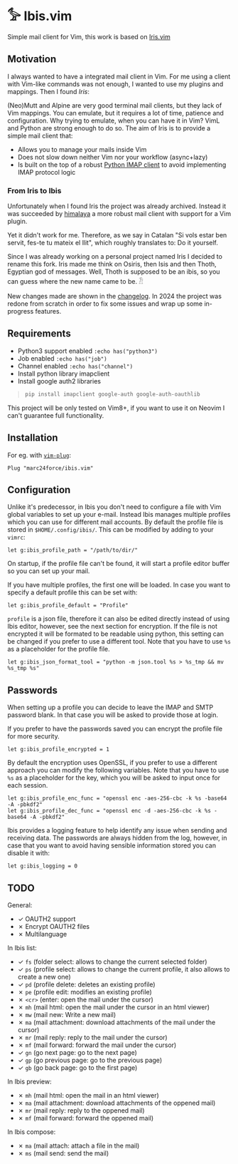 # 𓅞 Ibis.vim

Simple mail client for Vim, this work is based on [Iris.vim](https://github.com/soywod/iris.vim) 

## Motivation

I always wanted to have a integrated mail client in Vim. For me using a client
with Vim-like commands was not enough, I wanted to use my plugins and mappings.
Then I found *Iris*:

(Neo)Mutt and Alpine are very good terminal mail clients, but they lack of Vim
mappings. You can emulate, but it requires a lot of time, patience and
configuration. Why trying to emulate, when you can have it in Vim? VimL and
Python are strong enough to do so. The aim of Iris is to provide a simple mail
client that:

  - Allows you to manage your mails inside Vim
  - Does not slow down neither Vim nor your workflow (async+lazy)
  - Is built on the top of a robust [Python IMAP client](https://github.com/mjs/imapclient) to avoid implementing IMAP protocol logic

### From Iris to Ibis

Unfortunately when I found Iris the project was already archived. Instead it was
succeeded by [himalaya](https://github.com/soywod/himalaya) a more robust mail
client with support for a Vim plugin.

Yet it didn't work for me. Therefore, as we say in Catalan "Si vols estar ben
servit, fes-te tu mateix el llit", which roughly translates to: Do it yourself.

Since I was already working on a personal project named Iris I decided to rename
this fork. Iris made me think on Osiris, then Isis and then Thoth, Egyptian god
of messages. Well, Thoth is supposed to be an ibis, so you can guess where the
new name came to be. 𓁟 

New changes made are shown in the [changelog](CHANGELOG.md).
In 2024 the project was redone from scratch in order to fix some issues and wrap up some in-progress features.

## Requirements

  - Python3 support enabled `:echo has("python3")`
  - Job enabled `:echo has("job")`
  - Channel enabled `:echo has("channel")`
  - Install python library imapclient
  - Install google auth2 libraries
>```bash
>pip install imapclient google-auth google-auth-oauthlib
>```

This project will be only tested on Vim8+, if you want to use it on Neovim
I can't guarantee full functionality.

## Installation

For eg. with [`vim-plug`](https://github.com/junegunn/vim-plug):

```vim
Plug "marc24force/ibis.vim"
```

## Configuration
Unlike it's predecessor, in Ibis you don't need to configure a file with Vim global variables to set up your e-mail. 
Instead Ibis manages multiple profiles which you can use for different mail accounts.
By default the profile file is stored in `$HOME/.config/ibis/`.
This can be modified by adding to your `vimrc`:

```vim
let g:ibis_profile_path = "/path/to/dir/"
```

On startup, if the profile file can't be found, it will start a profile editor buffer so you can set up your mail.

If you have multiple profiles, the first one will be loaded. 
In case you want to specify a default profile this can be set with:

```vim
let g:ibis_profile_default = "Profile"
```

`profile` is a json file, therefore it can also be edited directly instead of using Ibis editor, however, see the next section for encryption.
If the file is not encrypted it will be formated to be readable using python, this setting can be changed if you prefer to use a different tool.
Note that you have to use `%s` as a placeholder for the profile file.

```vim
let g:ibis_json_format_tool = "python -m json.tool %s > %s_tmp && mv %s_tmp %s"
```

## Passwords
When setting up a profile you can decide to leave the IMAP and SMTP password blank.
In that case you will be asked to provide those at login.

If you prefer to have the passwords saved you can encrypt the profile file for more security.

```vim
let g:ibis_profile_encrypted = 1
```

By default the encryption uses OpenSSL, if you prefer to use a different approach you can modify the following variables.
Note that you have to use `%s` as a placeholder for the key, which you will be asked to input once for each session.

```vim
let g:ibis_profile_enc_func = "openssl enc -aes-256-cbc -k %s -base64 -A -pbkdf2"
let g:ibis_profile_dec_func = "openssl enc -d -aes-256-cbc -k %s -base64 -A -pbkdf2"
```

Ibis provides a logging feature to help identify any issue when sending and receiving data.
The passwords are always hidden from the log, however, in case that you want to avoid having sensible information stored you can disable it with:

```vim
let g:ibis_logging = 0
```

## TODO

General:
- ✓ OAUTH2 support
- ✗ Encrypt OAUTH2 files
- ✗ Multilanguage

In Ibis list:
- ✓ `fs` (folder select: allows to change the current selected folder)
- ✓ `ps` (profile select: allows to change the current profile, it also allows to create a new one)
- ✓ `pd` (profile delete: deletes an existing profile)
- ✗ `pe` (profile edit: modifies an existing profile)
- ✗ `<cr>` (enter: open the mail under the cursor)
- ✗ `mh` (mail html: open the mail under the cursor in an html viewer)
- ✗ `mw` (mail new: Write a new mail)
- ✗ `ma` (mail attachment: download attachments of the mail under the cursor)
- ✗ `mr` (mail reply: reply to the mail under the cursor)
- ✗ `mf` (mail forward: forward the mail under the cursor)
- ✓ `gn` (go next page: go to the next page)
- ✓ `gp` (go previous page: go to the previous page)
- ✓ `gb` (go back page: go to the first page)

In Ibis preview:
- ✗ `mh` (mail html: open the mail in an html viewer)
- ✗ `ma` (mail attachment: download attachments of the oppened mail)
- ✗ `mr` (mail reply: reply to the oppened mail)
- ✗ `mf` (mail forward: forward the oppened mail)
 
In Ibis compose:
- ✗ `ma` (mail attach: attach a file in the mail)
- ✗ `ms` (mail send: send the mail)
